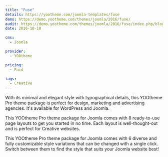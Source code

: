 ```yaml
---
title: "Fuse"
details: https://yootheme.com/joomla-templates/fuse
demo: https://demo.yootheme.com/themes/joomla/2016/fuse/
audit: https://demo.yootheme.com/themes/joomla/2016/fuse/index.php/blog
date: 2016-10-10

cms: 
  - Joomla

provider:
  - YOOtheme

pricing:
  - Paid

tags:
  - Creative
---
```


With its minimal and elegant style with typographical details, this YOOtheme Pro theme package is perfect for design, marketing and advertising agencies. It's available for WordPress and Joomla.

This YOOtheme Pro theme package for Joomla comes with 8 ready-to-use page layouts to get you started in no time. Each layout is well-thought-out and is perfect for Creative websites.

This YOOtheme Pro theme package for Joomla comes with 6 diverse and fully customizable style variations that can be changed with a single click. Switch between them to find the style that suits your Joomla website best!
